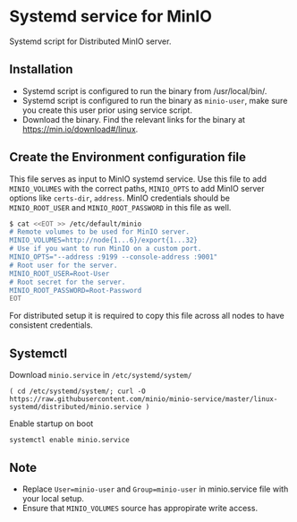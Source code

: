 # Systemd service for MinIO

Systemd script for Distributed MinIO server.

## Installation

- Systemd script is configured to run the binary from /usr/local/bin/.
- Systemd script is configured to run the binary as `minio-user`, make sure you create this user prior using service script.
- Download the binary. Find the relevant links for the binary at https://min.io/download#/linux.

## Create the Environment configuration file

This file serves as input to MinIO systemd service. Use this file to add `MINIO_VOLUMES` with the correct paths, `MINIO_OPTS` to add MinIO server options like `certs-dir`, `address`. MinIO credentials should be `MINIO_ROOT_USER` and `MINIO_ROOT_PASSWORD` in this file as well.

```sh
$ cat <<EOT >> /etc/default/minio
# Remote volumes to be used for MinIO server.
MINIO_VOLUMES=http://node{1...6}/export{1...32}
# Use if you want to run MinIO on a custom port.
MINIO_OPTS="--address :9199 --console-address :9001"
# Root user for the server.
MINIO_ROOT_USER=Root-User
# Root secret for the server.
MINIO_ROOT_PASSWORD=Root-Password
EOT
```

For distributed setup it is required to copy this file across all nodes to have consistent credentials.

## Systemctl

Download `minio.service` in  `/etc/systemd/system/`

```
( cd /etc/systemd/system/; curl -O https://raw.githubusercontent.com/minio/minio-service/master/linux-systemd/distributed/minio.service )
```

Enable startup on boot

```
systemctl enable minio.service
```

## Note

- Replace ``User=minio-user`` and ``Group=minio-user`` in minio.service file with your local setup.
- Ensure that ``MINIO_VOLUMES`` source has appropirate write access.
